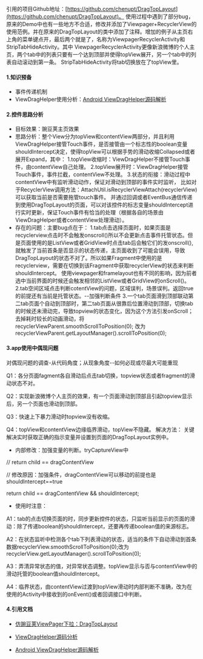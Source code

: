 引用的项目Github地址：[https://github.com/chenupt/DragTopLayout](https://github.com/chenupt/DragTopLayout)。
使用过程中遇到了部分bug，原来的Demo中也有一些地方不合适，修改并添加了Viewpager+RecyclerView的使用范例。并在原来的DragTopLayout的类中添加了注释。增加的例子从主页右上角的菜单键点开，最后两个就是了，名称为ViewpagerRecyclerActivity和StripTabHideActivity。其中
ViewpagerRecyclerActivity更像新浪微博的个人主页，两个tab中的列表只要有一个达到顶部并使得topView展开，另一个tab中的列表自动滚动到第一条。
StripTabHideActivity将tab切换放在了topView里。

#### 1.知识预备
* 事件传递机制
* ViewDragHelper使用分析：[Android ViewDragHelper源码解析](http://www.cnblogs.com/lqstayreal/p/4500219.html)

#### 2.控件思路分析
* 目标效果：豌豆荚主页效果
* 思路分析：整个View分为topView和contentView两部分，并且利用ViewDragHelper接管Touch事件，是否接管由一个标志性的boolean变量shouldIntercept决定，使得topView可以根据手势的滑动收缩Collapsed或者展开Expand，其中：
1.topView收缩时：ViewDragHelper不接管Touch事件，由contentView自己处理。
2.topView展开时：ViewDragHelper接管Touch事件，事件拦截，contentView不处理。
3.状态的衔接：滑动过程中contentView中有监听滑动动作，保证对滑动到顶部的事件实时监听，
比如对于RecyclerView调用方法：AttachUtil.isRecyclerViewAttach(recyclerView)可以获取当前是否需要拖管touch事件。
并通过回调或者EventBus通信传递到使用DragTopLayout的页面，可以对该控件的标志变量shouldIntercept进行实时更新，保证Touch事件有恰当的处理（根据各自的场景由ViewDragHelper或者contentView处理滑动）。
* 存在的问题：主要bug点在于：
1.tab点击选择页面时，如果页面是recyclerview点击时不会触发onscroll()所以不会更新点击事件托管状态。但是页面使用的是ListView或者GridView时点击tab后会触它们的发onscroll(),就触发了当前首条是否显示的状态传递，主页面收到了可能会误用，导致DragTopLayout的状态不对了。所以如果Fragment中使用的是recyclerview，需要在切换到该Fragment中获取recyclerView的状态来判断shouldIntercept。
使用viewpager和framelayout也有不同的影响，因为前者选中当前界面的时候还会触发相邻的ListView或者GridView的onScroll()。
2.tab空间区域点击判断cotentView的问题，区域误判，场景误判。返回true的前提还有当前是托管状态。--加强判断条件
3.一个tab页面滑到顶部联动第二tab页面个自动到顶部时，第二tab页面从很靠后位置滑动到顶部，切换tab的时候还未滑动完，导致topview的状态变化，因为这个方法引发onScroll；去掉耗时较长的动画滑动，将recyclerViewParent.smoothScrollToPosition(0);
改为recyclerViewParent.getLayoutManager().scrollToPosition(0);

#### 3.app使用中偶现问题
对偶现问题的调查-从代码角度；从现象角度--如何必现或尽最大可能重现

Q1：各分页面fagment各自滑动后点击tab切换，topview状态或者fragment的滑动状态不对。

Q2：实现新浪微博个人主页的效果，有一个页面滑动到顶部且引起topview显示后，另一个页面也滑动到顶部。

Q3：快速上下暴力滑动时topview没有收缩。

Q4：topView和contentView边缘临界滑动，topView不隐藏。
解决方法：
关键解决实时获取正确的指示变量并设置到页面的DragTopLayout实例中。
* 内部修改：加强变量的判断。tryCaptureView中

// return child == dragContentView

// 修改原因：加强条件，dragContentView可以移动的前提也是shouldIntercept==true

return child == dragContentView && shouldIntercept;

* 使用时注意：

A1：tab的点击切换页面的时，同步更新控件的状态，只监听当前显示的页面的滑动：除了传递boolean的shouldIntercept，还要再传递boolean值的来源标志。

A2：在状态监听中检测各个tab下列表滑动的状态，适当的条件下自动滑动到首条数据recyclerView.smoothScrollToPosition(0);改为recyclerView.getLayoutManager().scrollToPosition(0);

A3：弄清异常状态的值，对异常状态调整。topView显示与否与contentView中的滑动托管的boolean值shouldIntercept。

A4：临界状态，由contentView过渡到topView滑动时内部判断不准确，改为在使用的Activity中接收到的onEvent()或者回调接口中判断。

#### 4.引用文档
* [仿豌豆荚ViewPager下拉：DragTopLayout](http://www.open-open.com/lib/view/open1422430262923.html)

* [ViewDragHelper源码分析](http://www.jianshu.com/p/07d717ef0b28?utm_campaign=hugo&utm_medium=reader_share&utm_content=note)

* [Android ViewDragHelper源码解析](http://www.cnblogs.com/lqstayreal/p/4500219.html)

